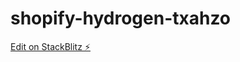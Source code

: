 # shopify-hydrogen-txahzo

[Edit on StackBlitz ⚡️](https://stackblitz.com/edit/shopify-hydrogen-txahzo)